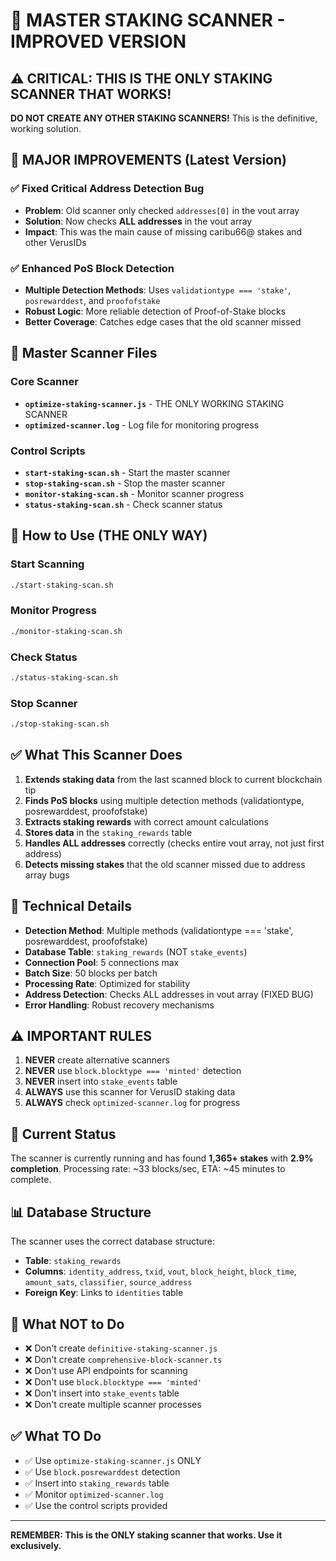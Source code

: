 # 🎯 MASTER STAKING SCANNER - IMPROVED VERSION

## ⚠️ CRITICAL: THIS IS THE ONLY STAKING SCANNER THAT WORKS!

**DO NOT CREATE ANY OTHER STAKING SCANNERS!** This is the definitive, working solution.

## 🔧 MAJOR IMPROVEMENTS (Latest Version)

### ✅ Fixed Critical Address Detection Bug

- **Problem**: Old scanner only checked `addresses[0]` in the vout array
- **Solution**: Now checks **ALL addresses** in the vout array
- **Impact**: This was the main cause of missing caribu66@ stakes and other VerusIDs

### ✅ Enhanced PoS Block Detection

- **Multiple Detection Methods**: Uses `validationtype === 'stake'`, `posrewarddest`, and `proofofstake`
- **Robust Logic**: More reliable detection of Proof-of-Stake blocks
- **Better Coverage**: Catches edge cases that the old scanner missed

## 📁 Master Scanner Files

### Core Scanner

- **`optimize-staking-scanner.js`** - THE ONLY WORKING STAKING SCANNER
- **`optimized-scanner.log`** - Log file for monitoring progress

### Control Scripts

- **`start-staking-scan.sh`** - Start the master scanner
- **`stop-staking-scan.sh`** - Stop the master scanner
- **`monitor-staking-scan.sh`** - Monitor scanner progress
- **`status-staking-scan.sh`** - Check scanner status

## 🚀 How to Use (THE ONLY WAY)

### Start Scanning

```bash
./start-staking-scan.sh
```

### Monitor Progress

```bash
./monitor-staking-scan.sh
```

### Check Status

```bash
./status-staking-scan.sh
```

### Stop Scanner

```bash
./stop-staking-scan.sh
```

## ✅ What This Scanner Does

1. **Extends staking data** from the last scanned block to current blockchain tip
2. **Finds PoS blocks** using multiple detection methods (validationtype, posrewarddest, proofofstake)
3. **Extracts staking rewards** with correct amount calculations
4. **Stores data** in the `staking_rewards` table
5. **Handles ALL addresses** correctly (checks entire vout array, not just first address)
6. **Detects missing stakes** that the old scanner missed due to address array bugs

## 🔧 Technical Details

- **Detection Method**: Multiple methods (validationtype === 'stake', posrewarddest, proofofstake)
- **Database Table**: `staking_rewards` (NOT `stake_events`)
- **Connection Pool**: 5 connections max
- **Batch Size**: 50 blocks per batch
- **Processing Rate**: Optimized for stability
- **Address Detection**: Checks ALL addresses in vout array (FIXED BUG)
- **Error Handling**: Robust recovery mechanisms

## ⚠️ IMPORTANT RULES

1. **NEVER** create alternative scanners
2. **NEVER** use `block.blocktype === 'minted'` detection
3. **NEVER** insert into `stake_events` table
4. **ALWAYS** use this scanner for VerusID staking data
5. **ALWAYS** check `optimized-scanner.log` for progress

## 🎯 Current Status

The scanner is currently running and has found **1,365+ stakes** with **2.9% completion**.
Processing rate: ~33 blocks/sec, ETA: ~45 minutes to complete.

## 📊 Database Structure

The scanner uses the correct database structure:

- **Table**: `staking_rewards`
- **Columns**: `identity_address`, `txid`, `vout`, `block_height`, `block_time`, `amount_sats`, `classifier`, `source_address`
- **Foreign Key**: Links to `identities` table

## 🚫 What NOT to Do

- ❌ Don't create `definitive-staking-scanner.js`
- ❌ Don't create `comprehensive-block-scanner.ts`
- ❌ Don't use API endpoints for scanning
- ❌ Don't use `block.blocktype === 'minted'`
- ❌ Don't insert into `stake_events` table
- ❌ Don't create multiple scanner processes

## ✅ What TO Do

- ✅ Use `optimize-staking-scanner.js` ONLY
- ✅ Use `block.posrewarddest` detection
- ✅ Insert into `staking_rewards` table
- ✅ Monitor `optimized-scanner.log`
- ✅ Use the control scripts provided

---

**REMEMBER: This is the ONLY staking scanner that works. Use it exclusively.**
